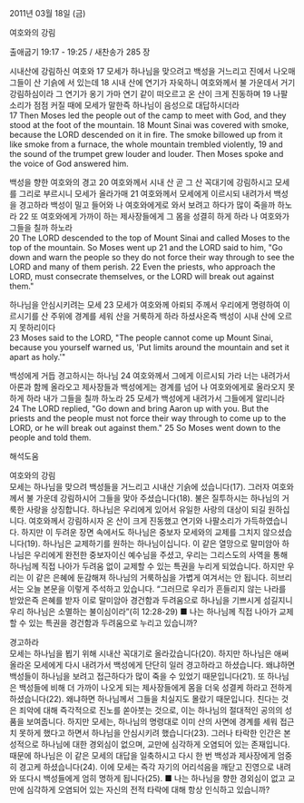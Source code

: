 2011년 03월 18일 (금)

여호와의 강림



출애굽기 19:17 - 19:25 / 새찬송가 285 장


시내산에 강림하신 여호와 
17 모세가 하나님을 맞으려고 백성을 거느리고 진에서 나오매 그들이 산 기슭에 서 있는데 18 시내 산에 연기가 자욱하니 여호와께서 불 가운데서 거기 강림하심이라 그 연기가 옹기 가마 연기 같이 떠오르고 온 산이 크게 진동하며 19 나팔 소리가 점점 커질 때에 모세가 말한즉 하나님이 음성으로 대답하시더라  
17 Then Moses led the people out of the camp to meet with God, and they stood at the foot of the mountain. 18 Mount Sinai was covered with smoke, because the LORD descended on it in fire. The smoke billowed up from it like smoke from a furnace, the whole mountain trembled violently, 19 and the sound of the trumpet grew louder and louder. Then Moses spoke and the voice of God answered him. 

백성을 향한 여호와의 경고
20 여호와께서 시내 산 곧 그 산 꼭대기에 강림하시고 모세를 그리로 부르시니 모세가 올라가매 21 여호와께서 모세에게 이르시되 내려가서 백성을 경고하라 백성이 밀고 들어와 나 여호와에게로 와서 보려고 하다가 많이 죽을까 하노라 22 또 여호와에게 가까이 하는 제사장들에게 그 몸을 성결히 하게 하라 나 여호와가 그들을 칠까 하노라  
20 The LORD descended to the top of Mount Sinai and called Moses to the top of the mountain. So Moses went up 21 and the LORD said to him, "Go down and warn the people so they do not force their way through to see the LORD and many of them perish. 22 Even the priests, who approach the LORD, must consecrate themselves, or the LORD will break out against them." 

하나님을 안심시키려는 모세
23 모세가 여호와께 아뢰되 주께서 우리에게 명령하여 이르시기를 산 주위에 경계를 세워 산을 거룩하게 하라 하셨사온즉 백성이 시내 산에 오르지 못하리이다  
23 Moses said to the LORD, "The people cannot come up Mount Sinai, because you yourself warned us, 'Put limits around the mountain and set it apart as holy.'" 

백성에게 거듭 경고하시는 하나님
24 여호와께서 그에게 이르시되 가라 너는 내려가서 아론과 함께 올라오고 제사장들과 백성에게는 경계를 넘어 나 여호와에게로 올라오지 못하게 하라 내가 그들을 칠까 하노라 25 모세가 백성에게 내려가서 그들에게 알리니라
24 The LORD replied, "Go down and bring Aaron up with you. But the priests and the people must not force their way through to come up to the LORD, or he will break out against them." 25 So Moses went down to the people and told them.

해석도움





여호와의 강림  
모세는 하나님을 맞으려 백성들을 거느리고 시내산 기슭에 섰습니다(17). 그러자 여호와께서 불 가운데 강림하시어 그들을 맞아 주셨습니다(18). 불은 질투하시는 하나님의 거룩한 사랑을 상징합니다. 하나님은 우리에게 있어서 유일한 사랑의 대상이 되길 원하십니다. 여호와께서 강림하시자 온 산이 크게 진동했고 연기와 나팔소리가 가득하였습니다. 하지만 이 두려운 장면 속에서도 하나님은 중보자 모세와의 교제를 그치지 않으셨습니다(19). 하나님은 교제하기를 원하는 하나님이십니다. 이 같은 열망으로 말미암아 하나님은 우리에게 완전한 중보자이신 예수님을 주셨고, 우리는 그리스도의 사역을 통해 하나님께 직접 나아가 두려움 없이 교제할 수 있는 특권을 누리게 되었습니다. 하지만 우리는 이 같은 은혜에 둔감해져 하나님의 거룩하심을 가볍게 여겨서는 안 됩니다. 히브리서는 오늘 본문을 이렇게 주석하고 있습니다. “그러므로 우리가 흔들리지 않는 나라를 받았은즉 은혜를 받자 이로 말미암아 경건함과 두려움으로 하나님을 기쁘시게 섬길지니 우리 하나님은 소멸하는 불이심이라”(히 12:28-29)
■ 나는 하나님께 직접 나아가 교제할 수 있는 특권을 경건함과 두려움으로 누리고 있습니까? 

경고하라  
모세는 하나님을 뵙기 위해 시내산 꼭대기로 올라갔습니다(20). 하지만 하나님은 애써 올라온 모세에게 다시 내려가서 백성에게 단단히 일러 경고하라고 하셨습니다. 왜냐하면 백성들이 하나님을 보려고 접근하다가 많이 죽을 수 있었기 때문입니다(21). 또 하나님은 백성들에 비해 더 가까이 나오게 되는 제사장들에게 몸을 더욱 성결케 하라고 전하게 하셨습니다(22). 왜냐하면 하나님께서 그들을 치실지도 몰랐기 때문입니다. 친다는 것은 죄악에 대해 즉각적으로 진노를 쏟아붓는 것으로, 이는 하나님의 절대적인 공의의 성품을 보여줍니다. 하지만 모세는, 하나님의 명령대로 이미 산의 사면에 경계를 세워 접근치 못하게 했다고 하면서 하나님을 안심시키려 했습니다(23). 그러나 타락한 인간은 본성적으로 하나님에 대한 경외심이 없으며, 교만에 심각하게 오염되어 있는 존재입니다. 때문에 하나님은 이 같은 모세의 대답을 일축하시고 다시 한 번 백성과 제사장에게 엄중히 경고케 하셨습니다(24). 이에 모세는 즉각 자기의 어리석음을 깨닫고 진영으로 내려와 또다시 백성들에게 엄히 명하게 됩니다(25).
■ 나는 하나님을 향한 경외심이 없고 교만에 심각하게 오염되어 있는 자신의 전적 타락에 대해 항상 인식하고 있습니까?